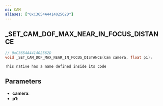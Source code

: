 ```yaml
---
ns: CAM
aliases: ["0xC3654A441402562D"]
---
```

## _SET_CAM_DOF_MAX_NEAR_IN_FOCUS_DISTANCE

```c
// 0xC3654A441402562D
void _SET_CAM_DOF_MAX_NEAR_IN_FOCUS_DISTANCE(Cam camera, float p1);
```

```
This native has a name defined inside its code  
```

## Parameters
* **camera**: 
* **p1**: 


